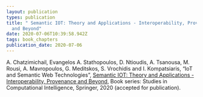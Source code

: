 ```yaml
---
layout: publication
types: publication
title: " Semantic IOT: Theory and Applications - Interoperability, Provenance
  and Beyond"
date: 2020-07-06T10:39:58.942Z
tags: book_chapters
publication_date: 2020-07-06
---
```

A. Chatzimichail, Evangelos A. Stathopoulos, D. Ntioudis, A. Tsanousa, M. Rousi, A. Mavropoulos, G. Meditskos, S. Vrochidis and I. Kompatsiaris, “IoT and Semantic Web Technologies”, [Semantic IOT: Theory and Applications - Interoperability, Provenance and Beyond](https://easychair.org/cfp/SIoT-2020), Book series: Studies in Computational Intelligence, Springer, 2020 (accepted for publication).